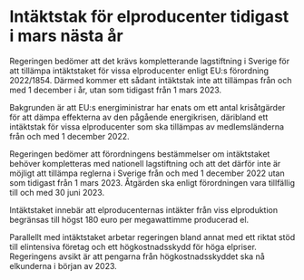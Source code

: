 # Intäktstak för elproducenter tidigast i mars nästa år

Regeringen bedömer att det krävs kompletterande lagstiftning i Sverige för att tillämpa intäktstaket för vissa elproducenter enligt EU:s förordning 2022/1854. Därmed kommer ett sådant intäktstak inte att tillämpas från och med 1 december i år, utan som tidigast från 1 mars 2023.

Bakgrunden är att EU:s energiministrar har enats om ett antal krisåtgärder för att dämpa effekterna av den pågående energikrisen, däribland ett intäktstak för vissa elproducenter som ska tillämpas av medlemsländerna från och med 1 december 2022.

Regeringen bedömer att förordningens bestämmelser om intäktstaket behöver kompletteras med nationell lagstiftning och att det därför inte är möjligt att tillämpa reglerna i Sverige från och med 1 december 2022 utan som tidigast från 1 mars 2023. Åtgärden ska enligt förordningen vara tillfällig till och med 30 juni 2023.

Intäktstaket innebär att elproducenternas intäkter från viss elproduktion begränsas till högst 180 euro per megawattimme producerad el.

Parallellt med intäktstaket arbetar regeringen bland annat med ett riktat stöd till elintensiva företag och ett högkostnadsskydd för höga elpriser. Regeringens avsikt är att pengarna från högkostnadsskyddet ska nå elkunderna i början av 2023.
